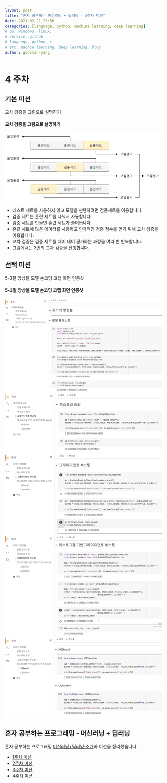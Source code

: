 ```yaml
---
layout: post
title: "혼자 공부하는 머신러닝 + 딥러닝 - 4주차 미션"
date: 2021-02-21 23:50
categories: [language, python, machine learning, deep learning]
# os, windows, linux,
# service, github
# language, python, c
# etc, machie learning, deep learning, blog
author: godsman-yang
---
```


# 4 주차

## 기본 미션

교차 검증을 그림으로 설명하기

#### 교차 검증을 그림으로 설명하기

![교차 검증](./assets/images/hongong-ml-week4-1.jpg)

- 테스트 세트를 사용하지 않고 모델을 판단하려면 검증세트를 이용합니다.
- 검증 세트는 훈련 세트를 나눠서 사용합니다.
- 검증 세트를 만들면 훈련 세트가 줄어듭니다.
- 훈련 세트에 많은 데이터를 사용하고 안정적인 검증 점수를 얻기 위해 교차 검증을 이용합니다.
- 교차 검증은 검증 세트를 떼어 내어 평가하는 과정을 여러 번 반복합니다.
- 그림에서는 3번의 교차 검증을 진행합니다.

## 선택 미션

5-3절 앙상블 모델 손코딩 코랩 화면 인증샷

#### 5-3절 앙상블 모델 손코딩 코랩 화면 인증샷

![5-3절 앙상블 모델](./assets/images/hongong-ml-week4-2.jpg)
![5-3절 앙상블 모델](./assets/images/hongong-ml-week4-3.jpg)
![5-3절 앙상블 모델](./assets/images/hongong-ml-week4-4.jpg)
![5-3절 앙상블 모델](./assets/images/hongong-ml-week4-5.jpg)
![5-3절 앙상블 모델](./assets/images/hongong-ml-week4-6.jpg)

## 혼자 공부하는 프로그래밍 - 머신러닝 + 딥러닝

혼자 공부하는 프로그래밍 [머신러닝+딥러닝-소개](https://godsman-yang.github.io/hongong-ml)와 미션을 정리했습니다.

- [1주차 미션](https://godsman-yang.github.io/hongong-ml-week1)
- [2주차 미션](https://godsman-yang.github.io/hongong-ml-week2)
- [3주차 미션](https://godsman-yang.github.io/hongong-ml-week3)
- [4주차 미션](https://godsman-yang.github.io/hongong-ml-week4)

